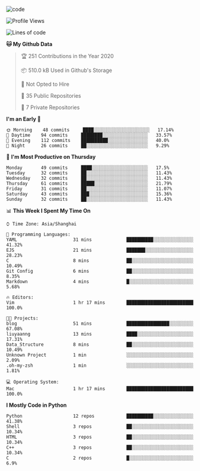 
<!--
**liuyaanng/liuyaanng** is a ✨ _special_ ✨ repository because its `README.md` (this file) appears on your GitHub profile.

Here are some ideas to get you started:

- 🔭 I’m currently working on ...
- 🌱 I’m currently learning ...
- 👯 I’m looking to collaborate on ...
- 🤔 I’m looking for help with ...
- 💬 Ask me about ...
- 📫 How to reach me: ...
- 😄 Pronouns: ...
- ⚡ Fun fact: ...
-->


![code](https://cdn.jsdelivr.net/gh/liuyaanng/liuyaanng@1.0/code.gif) 

<!--START_SECTION:waka-->
![Profile Views](http://img.shields.io/badge/Profile%20Views-145-blue)

![Lines of code](https://img.shields.io/badge/From%20Hello%20World%20I%27ve%20Written-5.0%20million%20lines%20of%20code-blue)

**🐱 My Github Data** 

> 🏆 251 Contributions in the Year 2020
 > 
> 📦 510.0 kB Used in Github's Storage 
 > 
> 🚫 Not Opted to Hire
 > 
> 📜 35 Public Repositories
 > 
> 🔑 7 Private Repositories 

**I'm an Early 🐤** 

```text
🌞 Morning    48 commits     ████░░░░░░░░░░░░░░░░░░░░░   17.14% 
🌆 Daytime    94 commits     ████████░░░░░░░░░░░░░░░░░   33.57% 
🌃 Evening    112 commits    ██████████░░░░░░░░░░░░░░░   40.0% 
🌙 Night      26 commits     ██░░░░░░░░░░░░░░░░░░░░░░░   9.29%

```
📅 **I'm Most Productive on Thursday** 

```text
Monday       49 commits     ████░░░░░░░░░░░░░░░░░░░░░   17.5% 
Tuesday      32 commits     ██░░░░░░░░░░░░░░░░░░░░░░░   11.43% 
Wednesday    32 commits     ██░░░░░░░░░░░░░░░░░░░░░░░   11.43% 
Thursday     61 commits     █████░░░░░░░░░░░░░░░░░░░░   21.79% 
Friday       31 commits     ██░░░░░░░░░░░░░░░░░░░░░░░   11.07% 
Saturday     43 commits     ███░░░░░░░░░░░░░░░░░░░░░░   15.36% 
Sunday       32 commits     ██░░░░░░░░░░░░░░░░░░░░░░░   11.43%

```


📊 **This Week I Spent My Time On** 

```text
⌚︎ Time Zone: Asia/Shanghai

💬 Programming Languages: 
YAML                     31 mins             ██████████░░░░░░░░░░░░░░░   41.32% 
EJS                      21 mins             ███████░░░░░░░░░░░░░░░░░░   28.23% 
C                        8 mins              ██░░░░░░░░░░░░░░░░░░░░░░░   10.49% 
Git Config               6 mins              ██░░░░░░░░░░░░░░░░░░░░░░░   8.35% 
Markdown                 4 mins              █░░░░░░░░░░░░░░░░░░░░░░░░   5.68%

🔥 Editors: 
Vim                      1 hr 17 mins        █████████████████████████   100.0%

🐱‍💻 Projects: 
blog                     51 mins             ████████████████░░░░░░░░░   67.08% 
liuyaanng                13 mins             ████░░░░░░░░░░░░░░░░░░░░░   17.31% 
Data_Structure           8 mins              ██░░░░░░░░░░░░░░░░░░░░░░░   10.49% 
Unknown Project          1 min               ░░░░░░░░░░░░░░░░░░░░░░░░░   2.09% 
.oh-my-zsh               1 min               ░░░░░░░░░░░░░░░░░░░░░░░░░   1.81%

💻 Operating System: 
Mac                      1 hr 17 mins        █████████████████████████   100.0%

```

**I Mostly Code in Python** 

```text
Python                   12 repos            ██████████░░░░░░░░░░░░░░░   41.38% 
Shell                    3 repos             ██░░░░░░░░░░░░░░░░░░░░░░░   10.34% 
HTML                     3 repos             ██░░░░░░░░░░░░░░░░░░░░░░░   10.34% 
C++                      3 repos             ██░░░░░░░░░░░░░░░░░░░░░░░   10.34% 
C                        2 repos             █░░░░░░░░░░░░░░░░░░░░░░░░   6.9%

```



<!--END_SECTION:waka-->
